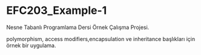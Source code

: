 # EFC203_Example-1
Nesne Tabanlı Programlama Dersi Örnek Çalışma Projesi.

polymorphism, access modifiers,encapsulation ve inheritance başlıkları için örnek bir uygulama. 
